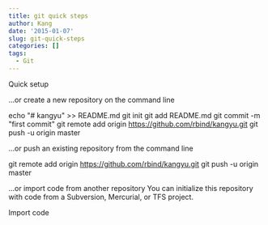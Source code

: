 ```yaml
---
title: git quick steps
author: Kang
date: '2015-01-07'
slug: git-quick-steps
categories: []
tags:
  - Git
---
```


Quick setup

…or create a new repository on the command line

echo "# kangyu" >> README.md
  git init
  git add README.md
  git commit -m "first commit"
  git remote add origin https://github.com/rbind/kangyu.git
  git push -u origin master

…or push an existing repository from the command line

  git remote add origin https://github.com/rbind/kangyu.git
  git push -u origin master

…or import code from another repository
You can initialize this repository with code from a Subversion, Mercurial, or TFS project.

Import code
